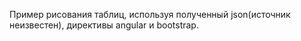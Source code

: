 Пример рисования таблиц, используя полученный json(источник неизвестен), директивы angular и bootstrap. 
